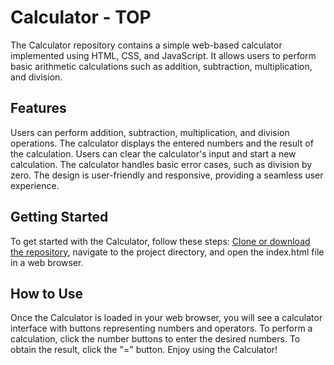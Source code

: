 # Calculator - TOP
The Calculator repository contains a simple web-based calculator implemented using HTML, CSS, and JavaScript. It allows users to perform basic arithmetic calculations such as addition, subtraction, multiplication, and division.

## Features
Users can perform addition, subtraction, multiplication, and division operations.
The calculator displays the entered numbers and the result of the calculation.
Users can clear the calculator's input and start a new calculation.
The calculator handles basic error cases, such as division by zero.
The design is user-friendly and responsive, providing a seamless user experience.

## Getting Started 
To get started with the Calculator, follow these steps:
[Clone or download the repository](https://github.com/bobby2910/Calculator),
navigate to the project directory, and open the index.html file in a web browser.

## How to Use
Once the Calculator is loaded in your web browser, you will see a calculator interface with buttons representing numbers and operators.
To perform a calculation, click the number buttons to enter the desired numbers.
To obtain the result, click the "=" button.
Enjoy using the Calculator!


